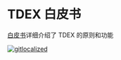 # TDEX 白皮书

[白皮书](https://github.com/TDex-network/whitepaper/blob/main/zh/TDEXWP_V1.md)详细介绍了 TDEX 的原则和功能


[![gitlocalized ](https://gitlocalize.com/repo/5529/zh/badge.svg)](https://gitlocalize.com/repo/5529/zh?utm_source=badge)
